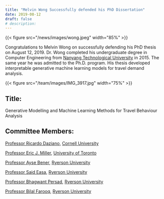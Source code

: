 ```yaml
---
title: "Melvin Wong Successfully defended his PhD Dissertation"
date: 2019-08-12
draft: false
# description:
---
```

{{< figure src="/news/images/wong.jpeg" width="85%" >}}


<!--more-->

Congratulations to Melvin Wong on successfully defending his PhD thesis on August 12, 2019. Dr. Wong completed his undergraduate degree in Computer Engineering from [Nanyang Technological University](https://www.ntu.edu.sg/Pages/home.aspx) in 2015. The same year he was admitted to the Ph.D. program. His thesis developed interpretable generative machine learning models for travel demand analysis. 

{{< figure src="/team/images/IMG_3917.jpg" width="75%" >}}

## Title: 

Generative Modelling and Machine Learning Methods for Travel Behaviour Analysis

## Committee Members:
  [Professor Ricardo Daziano](https://www.cee.cornell.edu/faculty-directory/ricardo-daziano), [Cornell University](https://www.cornell.edu/)
  
  [Professor Eric J. Miller](https://civmin.utoronto.ca/home/about-us/directory/professors/eric-miller/), [University of Toronto](https://www.utoronto.ca/)
  
  [Professor Ayse Bener](https://www.ryerson.ca/mie/directory/faculty/bener/), [Ryerson University](https://www.ryerson.ca/)
  
  [Professor Said Easa](https://www.ryerson.ca/civil/people/faculty/said-easa/), [Ryerson University](https://www.ryerson.ca/)
  
  [Professor Bhagwant Persad](https://www.ryerson.ca/civil/people/faculty/bhagwant-persaud/), [Ryerson University](https://www.ryerson.ca/)
  
  [Professor Bilal Farooq](https://www.ryerson.ca/civil/people/faculty/bilal-farooq/), [Ryerson University](https://www.ryerson.ca/)

